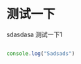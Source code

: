 # 测试一下

<demo>
    sdasdasa
</demo>

<demo src="./example/Test.vue" title="测试十大的撒大所" desc="哼哼测试一下行不行">
    <span>测试一下1</span>
</demo>

<demo src="./example/Test.vue" title="测试" desc="大萨达啥时间sad傻大姐阿斯加德和数据啊打撒环境"></demo>

```js

console.log("Sadsads")

```
